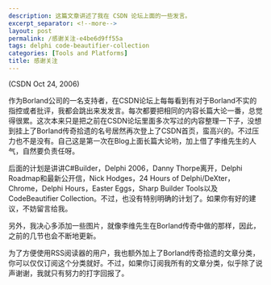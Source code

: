 ```yaml
---
description: 这篇文章讲述了我在 CSDN 论坛上面的一些发言。
excerpt_separator: <!--more-->
layout: post
permalink: /感谢关注-e4be6d9ff55a
tags: delphi code-beautifier-collection
categories: [Tools and Platforms]
title: 感谢关注
---
```

(CSDN Oct 24, 2006)

作为Borland公司的一名支持者，在CSDN论坛上每每看到有对于Borland不实的指控或者批评，我都会跳出来发发言。每次都要把相同的内容长篇大论一番，总觉得很累。这次本来只是把之前在CSDN论坛里面多次写过的内容整理一下子，没想到挂上了Borland传奇拾遗的名号居然再次登上了CSDN首页，蛮高兴的。不过压力也不是没有。自己这是第一次在Blog上面长篇大论哟，加上借了李维先生的人气，自然要负责任呀。
<!--more-->

后面的计划是讲讲C#Builder，Delphi 2006，Danny Thorpe离开，Delphi Roadmap和最新公开信，Nick Hodges，24 Hours of Delphi/DeXter，Chrome，Delphi Hours，Easter Eggs，Sharp Builder Tools以及CodeBeautifier Collection。不过，也没有特别明确的计划了。如果你有好的建议，不妨留言给我。

另外，我决心多添加一些图片，就像李维先生在Borland传奇中做的那样，因此，之前的几节也会不断地更新。

为了方便使用RSS阅读器的用户，我也额外加上了Borland传奇拾遗的文章分类，你可以仅仅订阅这个分类就好。不过，如果你订阅我所有的文章分类，似乎除了说声谢谢，我就只有努力的打字回报了。
